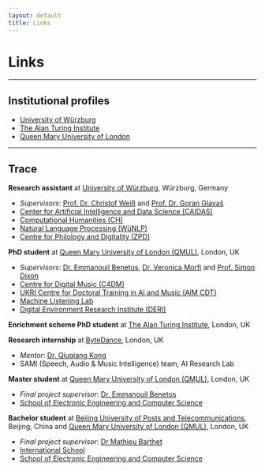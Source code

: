 ```yaml
---
layout: default
title: Links
---
```


# Links

---

## Institutional profiles

- [University of Würzburg](https://www.caidas.uni-wuerzburg.de/ch/team/lele-liu/)
- [The Alan Turing Institute](https://www.turing.ac.uk/people/enrichment-students/lele-liu)
- [Queen Mary University of London](https://www.qmul.ac.uk/eecs/people/profiles/liulele.html)

---

## Trace

**Research assistant** at [University of Würzburg](https://www.uni-wuerzburg.de/), Würzburg, Germany
- _Supervisors_: [Prof. Dr. Christof Weiß](https://www.caidas.uni-wuerzburg.de/ch/team/christof-weiss/) and [Prof. Dr. Goran Glavaš](https://sites.google.com/view/goranglavas)
- [Center for Artificial Intelligence and Data Science (CAIDAS)](https://www.caidas.uni-wuerzburg.de/)
- [Computational Humanities (CH)](https://www.informatik.uni-wuerzburg.de/ch/)
- [Natural Language Processing (WüNLP)](https://www.caidas.uni-wuerzburg.de/nlp/)
- [Centre for Philology and Digitality (ZPD)](https://www.uni-wuerzburg.de/zpd/)

**PhD student** at [Queen Mary University of London (QMUL)](https://www.qmul.ac.uk/), London, UK
- _Supervisors_: [Dr. Emmanouil Benetos](https://www.eecs.qmul.ac.uk/~emmanouilb/), [Dr. Veronica Morfi](https://scholar.google.co.uk/citations?user=8izRvu4AAAAJ&hl=en) and [Prof. Simon Dixon](https://www.eecs.qmul.ac.uk/~simond/)
- [Centre for Digital Music (C4DM)](http://c4dm.eecs.qmul.ac.uk/)
- [UKRI Centre for Doctoral Training in AI and Music (AIM CDT)](https://www.aim.qmul.ac.uk/)
- [Machine Listening Lab](https://machine-listening.eecs.qmul.ac.uk/)
- [Digital Environment Research Institute (DERI)](https://www.qmul.ac.uk/deri/)

**Enrichment scheme PhD student** at [The Alan Turing Institute](https://www.turing.ac.uk/), London, UK

**Research internship** at [ByteDance](https://www.bytedance.com/en/), London, UK
- _Mentor_: [Dr. Qiuqiang Kong](https://qiuqiangkong.github.io/)
- SAMI (Speech, Audio & Music Intelligence) team, AI Research Lab

**Master student** at [Queen Mary University of London (QMUL)](https://www.qmul.ac.uk/), London, UK
- _Final project supervisor_: [Dr. Emmanouil Benetos](https://www.eecs.qmul.ac.uk/~emmanouilb/)
- [School of Electronic Engineering and Computer Science](https://www.qmul.ac.uk/eecs/)

**Bachelor student** at [Beijing University of Posts and Telecommunications](https://www.bupt.edu.cn/), Beijing, China and [Queen Mary University of London (QMUL)](https://www.qmul.ac.uk/), London, UK
- _Final project supervisor_: [Dr Mathieu Barthet](https://www.qmul.ac.uk/eecs/people/profiles/barthetmathieu.html)
- [International School](https://is.bupt.edu.cn/)
- [School of Electronic Engineering and Computer Science](https://www.qmul.ac.uk/eecs/)